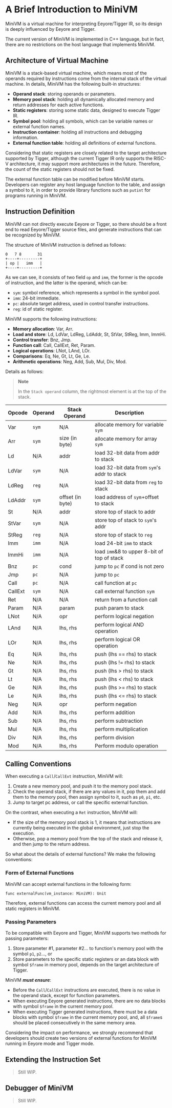 # A Brief Introduction to MiniVM

MiniVM is a virtual machine for interpreting Eeyore/Tigger IR, so its design is deeply influenced by Eeyore and Tigger.

The current version of MiniVM is implemented in C++ language, but in fact, there are no restrictions on the host language that implements MiniVM.

## Architecture of Virtual Machine

MiniVM is a stack-based virtual machine, which means most of the operands required by instructions come from the internal stack of the virtual machine. In details, MiniVM has the following built-in structures:

* **Operand stack**: storing operands or parameters.
* **Memory pool stack**: holding all dynamically allocated memory and return addresses for each active functions.
* **Static registers**: storing some static data, designed to execute Tigger IR.
* **Symbol pool**: holding all symbols, which can be variable names or external function names.
* **Instruction container**: holding all instructions and debugging information.
* **External function table**: holding all definitions of external functions.

Considering that static registers are closely related to the target architecture supported by Tigger, although the current Tigger IR only supports the RISC-V architecture, it may support more architectures in the future. Therefore, the count of the static registers should not be fixed.

The external function table can be modified before MiniVM starts. Developers can register any host language function to the table, and assign a symbol to it, in order to provide library functions such as `putint` for programs running in MiniVM.

## Instruction Definition

MiniVM can not directly execute Eeyore or Tigger, so there should be a front end to read Eeyore/Tigger source files, and generate instructions that can be recognized by MiniVM.

The structure of MiniVM instruction is defined as follows:

```
0   7 8       31
+----+---------+
| op |   imm   |
+----+---------+
```

As we can see, it consists of two field `op` and `imm`, the former is the opcode of instruction, and the latter is the operand, which can be:

* `sym`: symbol reference, which represents a symbol in the symbol pool.
* `imm`: 24-bit immediate.
* `pc`: absolute target address, used in control transfer instructions.
* `reg`: id of static register.

MiniVM supports the following instructions:

* **Memory allocation**: Var, Arr.
* **Load and store**: Ld, LdVar, LdReg, LdAddr, St, StVar, StReg, Imm, ImmHi.
* **Control transfer**: Bnz, Jmp.
* **Function call**: Call, CallExt, Ret, Param.
* **Logical operations**: LNot, LAnd, LOr.
* **Comparisons**: Eq, Ne, Gt, Lt, Ge, Le.
* **Arithmetic operations**: Neg, Add, Sub, Mul, Div, Mod.

Details as follows:

> **Note**
>
> In the `Stack operand` column, the rightmost element is at the top of the stack.

| Opcode  | Operand   | Stack Operand     | Description                                 |
| ---     | ---       | ---               | ---                                         |
| Var     | `sym`     | N/A               | allocate memory for variable `sym`          |
| Arr     | `sym`     | size (in byte)    | allocate memory for array `sym`             |
| Ld      | N/A       | addr              | load 32-bit data from addr to stack         |
| LdVar   | `sym`     | N/A               | load 32-bit data from `sym`'s addr to stack |
| LdReg   | `reg`     | N/A               | load 32-bit data from `reg` to stack        |
| LdAddr  | `sym`     | offset (in byte)  | load address of `sym`+offset to stack       |
| St      | N/A       | addr              | store top of stack to addr                  |
| StVar   | `sym`     | N/A               | store top of stack to `sym`'s addr          |
| StReg   | `reg`     | N/A               | store top of stack to `reg`                 |
| Imm     | `imm`     | N/A               | load 24-bit `imm` to stack                  |
| ImmHi   | `imm`     | N/A               | load `imm`&8 to upper 8-bit of top of stack |
| Bnz     | `pc`      | cond              | jump to `pc` if cond is not zero            |
| Jmp     | `pc`      | N/A               | jump to `pc`                                |
| Call    | `pc`      | N/A               | call function at `pc`                       |
| CallExt | `sym`     | N/A               | call external function `sym`                |
| Ret     | N/A       | N/A               | return from a function call                 |
| Param   | N/A       | param             | push param to stack                         |
| LNot    | N/A       | opr               | perform logical negation                    |
| LAnd    | N/A       | lhs, rhs          | perform logical AND operation               |
| LOr     | N/A       | lhs, rhs          | perform logical OR operation                |
| Eq      | N/A       | lhs, rhs          | push (lhs == rhs) to stack                  |
| Ne      | N/A       | lhs, rhs          | push (lhs != rhs) to stack                  |
| Gt      | N/A       | lhs, rhs          | push (lhs > rhs) to stack                   |
| Lt      | N/A       | lhs, rhs          | push (lhs < rhs) to stack                   |
| Ge      | N/A       | lhs, rhs          | push (lhs >= rhs) to stack                  |
| Le      | N/A       | lhs, rhs          | push (lhs <= rhs) to stack                  |
| Neg     | N/A       | opr               | perform negation                            |
| Add     | N/A       | lhs, rhs          | perform addition                            |
| Sub     | N/A       | lhs, rhs          | perform subtraction                         |
| Mul     | N/A       | lhs, rhs          | perform multiplication                      |
| Div     | N/A       | lhs, rhs          | perform division                            |
| Mod     | N/A       | lhs, rhs          | Perform modulo operation                    |

## Calling Conventions

When executing a `Call`/`CallExt` instruction, MiniVM will:

1. Create a new memory pool, and push it to the memory pool stack.
2. Check the operand stack, if there are any values in it, pop them and add them to the memory pool, then assign symbol to it, such as `p0`, `p1`, etc.
3. Jump to target pc address, or call the specific external function.

On the contrast, when executing a `Ret` instruction, MiniVM will:

* If the size of the memory pool stack is 1, it means that instructions are currently being executed in the global environment, just stop the execution.
* Otherwise, pop a memory pool from the top of the stack and release it, and then jump to the return address.

So what about the details of external functions? We make the following conventions:

### Form of External Functions

MiniVM can accept external functions in the following form:

```
func externalFunc(vm_instance: MiniVM): Unit
```

Therefore, external functions can access the current memory pool and all static registers in MiniVM.

### Passing Parameters

To be compatible with Eeyore and Tigger, MiniVM supports two methods for passing parameters:

1. Store parameter #1, parameter #2... to function's memory pool with the symbol `p1`, `p2`..., or
2. Store parameters to the specific static registers or an data block with symbol `$frame` in memory pool, depends on the target architecture of Tigger.

MiniVM ***must ensure***:

* Before the `Call`/`CallExt` instructions are executed, there is no value in the operand stack, except for function parameters.
* When executing Eeyore generated instructions, there are no data blocks with symbol `$frame` in the current memory pool.
* When executing Tigger generated instructions, there must be a data blocks with symbol `$frame` in the current memory pool, and, all `$frame`s should be placed consecutively in the same memory area.

Considering the impact on performance, we strongly recommend that developers should create two versions of external functions for MiniVM running in Eeyore mode and Tigger mode.

## Extending the Instruction Set

> Still WIP.

## Debugger of MiniVM

> Still WIP.
